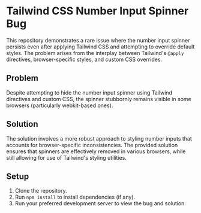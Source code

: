# Tailwind CSS Number Input Spinner Bug

This repository demonstrates a rare issue where the number input spinner persists even after applying Tailwind CSS and attempting to override default styles.  The problem arises from the interplay between Tailwind's `@apply` directives, browser-specific styles, and custom CSS overrides.

## Problem

Despite attempting to hide the number input spinner using Tailwind directives and custom CSS, the spinner stubbornly remains visible in some browsers (particularly webkit-based ones).

## Solution

The solution involves a more robust approach to styling number inputs that accounts for browser-specific inconsistencies. The provided solution ensures that spinners are effectively removed in various browsers, while still allowing for use of Tailwind's styling utilities.

## Setup

1. Clone the repository.
2. Run `npm install` to install dependencies (if any).
3. Run your preferred development server to view the bug and solution.